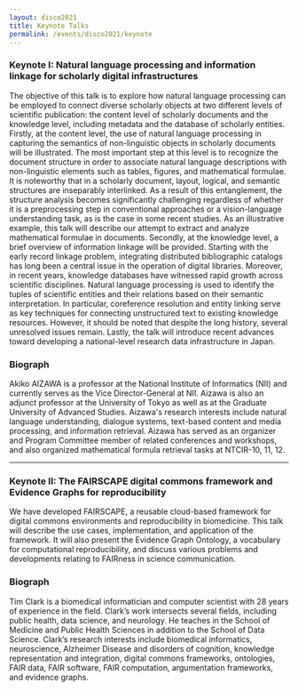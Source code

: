 ```yaml
---
layout: disco2021
title: Keynote Talks
permalink: /events/disco2021/keynote
---
```

### Keynote I: Natural language processing and information linkage for scholarly digital infrastructures

The objective of this talk is to explore how natural language processing can be employed to connect diverse scholarly objects at two different levels of scientific publication: the content level of scholarly documents and the knowledge level, including metadata and the database of scholarly entities. Firstly, at the content level, the use of natural language processing in capturing the semantics of non-linguistic objects in scholarly documents will be illustrated. The most important step at this level is to recognize the document structure in order to associate natural language descriptions with non-linguistic elements such as tables, figures, and mathematical formulae. It is noteworthy that in a scholarly document, layout, logical, and semantic structures are inseparably interlinked. As a result of this entanglement, the structure analysis becomes significantly challenging regardless of whether it is a preprocessing step in conventional approaches or a vision-language understanding task, as is the case in some recent studies. As an illustrative example, this talk will describe our attempt to extract and analyze mathematical formulae in documents. Secondly, at the knowledge level, a brief overview of information linkage will be provided. Starting with the early record linkage problem, integrating distributed bibliographic catalogs has long been a central issue in the operation of digital libraries. Moreover, in recent years, knowledge databases have witnessed rapid growth across scientific disciplines. Natural language processing is used to identify the tuples of scientific entities and their relations based on their semantic interpretation. In particular, coreference resolution and entity linking serve as key techniques for connecting unstructured text to existing knowledge resources. However, it should be noted that despite the long history, several unresolved issues remain. Lastly, the talk will introduce recent advances toward developing a national-level research data infrastructure in Japan.

### Biograph

Akiko AIZAWA is a professor at the National Institute of Informatics (NII) and currently serves as the Vice Director-General at NII. Aizawa is also an adjunct professor at the University of Tokyo as well as at the Graduate University of Advanced Studies. Aizawa's research interests include natural language understanding, dialogue systems, text-based content and media processing, and information retrieval. Aizawa has served as an organizer and Program Committee member of related conferences and workshops, and also organized mathematical formula retrieval tasks at NTCIR-10, 11, 12.

---
### Keynote II: The FAIRSCAPE digital commons framework and Evidence Graphs for reproducibility

We have developed FAIRSCAPE, a reusable cloud-based framework for digital commons environments and reproducibility in biomedicine. This talk will describe the use cases, implementation, and application of the framework.  It will also present the Evidence Graph Ontology, a vocabulary for computational reproducibility, and discuss various  problems and developments relating to FAIRness in science communication.

### Biograph
Tim Clark is a biomedical informatician and computer scientist with 28 years of experience in the field. Clark’s work intersects several fields, including public health, data science, and neurology. He teaches in the School of Medicine and Public Health Sciences in addition to the School of Data Science. Clark’s research interests include biomedical informatics, neuroscience, Alzheimer Disease and disorders of cognition, knowledge representation and integration, digital commons frameworks, ontologies, FAIR data, FAIR software, FAIR computation, argumentation frameworks, and evidence graphs.
